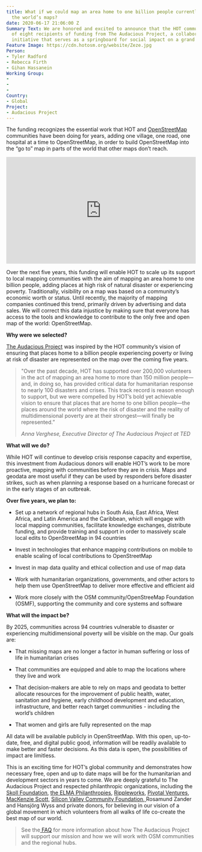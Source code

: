 ```yaml
---
title: What if we could map an area home to one billion people currently missing from
  the world’s maps?
date: 2020-06-17 21:06:00 Z
Summary Text: We are honored and excited to announce that the HOT community is one
  of eight recipients of funding from The Audacious Project, a collaborative philanthropic
  initiative that serves as a springboard for social impact on a grand scale.
Feature Image: https://cdn.hotosm.org/website/Zeze.jpg
Person:
- Tyler Radford
- Rebecca Firth
- Gihan Hassanein
Working Group:
- 
- 
- 
Country:
- Global
Project:
- Audacious Project
---
```


The funding recognizes the essential work that HOT and [OpenStreetMap](https://www.openstreetmap.org) communities have been doing for years, adding one village, one road, one hospital at a time to OpenStreetMap, in order to build OpenStreetMap into the “go to” map in parts of the world that other maps don’t reach.

<div style="max-width:854px"><div style="position:relative;height:0;padding-bottom:56.25%"><iframe src="https://embed.ted.com/talks/rebecca_firth_how_you_can_help_map_the_world_s_most_vulnerable_places" width="854" height="480" style="position:absolute;left:0;top:0;width:100%;height:100%" frameborder="0" scrolling="no" allowfullscreen></iframe></div></div>

Over the next five years, this funding will enable HOT to scale up its support to local mapping communities with the aim of mapping an area home to one billion people, adding places at high risk of natural disaster or experiencing poverty. Traditionally, visibility on a map was based on a community’s economic worth or status. Until recently, the majority of mapping companies continued this trend, primarily driven by advertising and data sales. We will correct this data injustice by making sure that everyone has access to the tools and knowledge to contribute to the only free and open map of the world: OpenStreetMap.

**Why were we selected?**

[The Audacious Project](https://audaciousproject.org/) was inspired by the HOT community’s vision of ensuring that places home to a billion people experiencing poverty or living at risk of disaster are represented on the map over the coming five years.

> "Over the past decade, HOT has supported over 200,000 volunteers in the act of mapping an area home to more than 150 million people—and, in doing so, has provided critical data for humanitarian response to nearly 100 disasters and crises. This track record is reason enough to support, but we were compelled by HOT’s bold yet achievable vision to ensure that places that are home to one billion people—the places around the world where the risk of disaster and the reality of multidimensional poverty are at their strongest—will finally be represented.”
>
> *Anna Verghese, Executive Director of The Audacious Project at TED*

**What will we do?**

While HOT will continue to develop crisis response capacity and expertise, this investment from Audacious donors will enable HOT’s work to be more proactive, mapping with communities before they are in crisis. Maps and geodata are most useful if they can be used by responders before disaster strikes, such as when planning a response based on a hurricane forecast or in the early stages of an outbreak.

**Over five years, we plan to:**

* Set up a network of regional hubs in South Asia, East Africa, West Africa, and Latin America and the Caribbean, which will engage with local mapping communities, facilitate knowledge exchanges, distribute funding, and provide training and support in order to massively scale local edits to OpenStreetMap in 94 countries

* Invest in technologies that enhance mapping contributions on mobile to enable scaling of local contributions to OpenStreetMap

* Invest in map data quality and ethical collection and use of map data

* Work with humanitarian organizations, governments, and other actors to help them use OpenStreetMap to deliver more effective and efficient aid

* Work more closely with the OSM community/OpenStreeMap Foundation (OSMF), supporting the community and core systems and software

**What will the impact be?**

By 2025, communities across 94 countries vulnerable to disaster or experiencing multidimensional poverty will be visible on the map. Our goals are:

* That missing maps are no longer a factor in human suffering or loss of life in humanitarian crises

* That communities are equipped and able to map the locations where they live and work

* That decision-makers are able to rely on maps and geodata to better allocate resources for the improvement of public health, water, sanitation and hygiene, early childhood development and education, infrastructure, and better reach target communities - including the world’s children

* That women and girls are fully represented on the map

All data will be available publicly in OpenStreetMap. With this open, up-to-date, free, and digital public good, information will be readily available to make better and faster decisions. As this data is open, the possibilities of impact are limitless.

This is an exciting time for HOT’s global community and demonstrates how necessary free, open and up to date maps will be for the humanitarian and development sectors in years to come. We are deeply grateful to The Audacious Project and respected philanthropic organizations, including the [Skoll Foundation](https://skoll.org/), [the ELMA Philanthropies](https://www.elmaphilanthropies.org/), [Rippleworks](http://www.rippleworks.org/), [Pivotal Ventures](https://www.pivotalventures.org/),  [MacKenzie Scott,](https://medium.com/@mackenzie_scott/116-organizations-driving-change-67354c6d733d)  [Silicon Valley Community Foundation, ](https://www.siliconvalleycf.org/) Rosamund Zander and Hansjörg Wyss and private donors, for believing in our vision of a global movement in which volunteers from all walks of life co-create the best map of our world.

> See the[ FAQ](https://www.hotosm.org/audacious-faq) for more information about how The Audacious Project will support our mission and how we will work with OSM communities and the regional hubs.